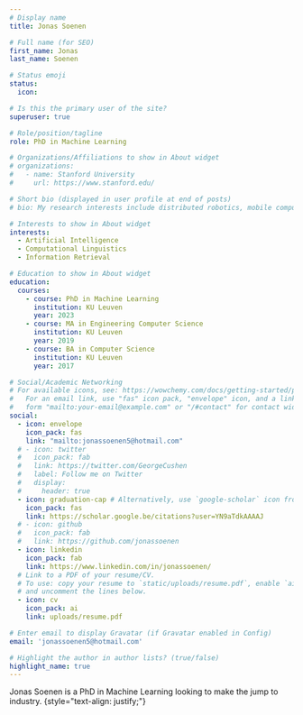 ```yaml
---
# Display name
title: Jonas Soenen

# Full name (for SEO)
first_name: Jonas
last_name: Soenen

# Status emoji
status:
  icon: 

# Is this the primary user of the site?
superuser: true

# Role/position/tagline
role: PhD in Machine Learning

# Organizations/Affiliations to show in About widget
# organizations:
#   - name: Stanford University
#     url: https://www.stanford.edu/

# Short bio (displayed in user profile at end of posts)
# bio: My research interests include distributed robotics, mobile computing and programmable matter.

# Interests to show in About widget
interests:
  - Artificial Intelligence
  - Computational Linguistics
  - Information Retrieval

# Education to show in About widget
education:
  courses:
    - course: PhD in Machine Learning
      institution: KU Leuven
      year: 2023
    - course: MA in Engineering Computer Science
      institution: KU Leuven
      year: 2019
    - course: BA in Computer Science
      institution: KU Leuven
      year: 2017

# Social/Academic Networking
# For available icons, see: https://wowchemy.com/docs/getting-started/page-builder/#icons
#   For an email link, use "fas" icon pack, "envelope" icon, and a link in the
#   form "mailto:your-email@example.com" or "/#contact" for contact widget.
social:
  - icon: envelope
    icon_pack: fas
    link: "mailto:jonassoenen5@hotmail.com"
  # - icon: twitter
  #   icon_pack: fab
  #   link: https://twitter.com/GeorgeCushen
  #   label: Follow me on Twitter
  #   display:
  #     header: true
  - icon: graduation-cap # Alternatively, use `google-scholar` icon from `ai` icon pack
    icon_pack: fas
    link: https://scholar.google.be/citations?user=YN9aTdkAAAAJ
  # - icon: github
  #   icon_pack: fab
  #   link: https://github.com/jonassoenen
  - icon: linkedin
    icon_pack: fab
    link: https://www.linkedin.com/in/jonassoenen/
  # Link to a PDF of your resume/CV.
  # To use: copy your resume to `static/uploads/resume.pdf`, enable `ai` icons in `params.yaml`,
  # and uncomment the lines below.
  - icon: cv
    icon_pack: ai
    link: uploads/resume.pdf

# Enter email to display Gravatar (if Gravatar enabled in Config)
email: 'jonassoenen5@hotmail.com'

# Highlight the author in author lists? (true/false)
highlight_name: true
---
```


Jonas Soenen is a PhD in Machine Learning looking to make the jump to industry. 
{style="text-align: justify;"}
